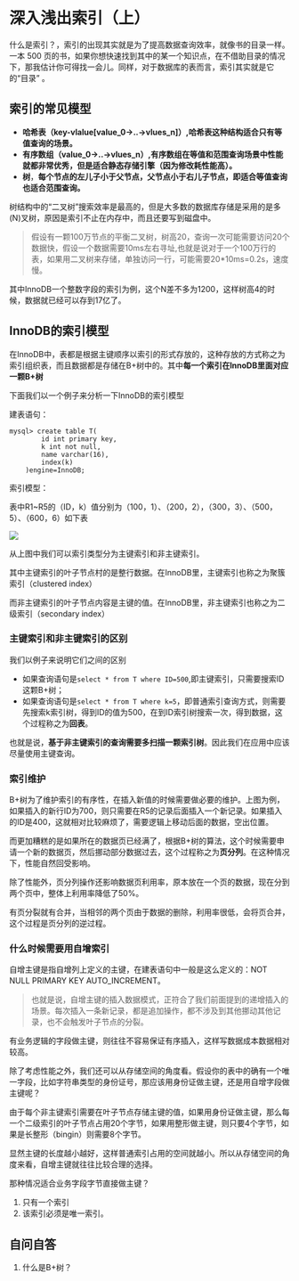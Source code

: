 # 深入浅出索引（上）

什么是索引？，索引的出现其实就是为了提高数据查询效率，就像书的目录一样。 一本 500 页的书，如果你想快速找到其中的某一个知识点，在不借助目录的情况下，那我估计你可得找一会儿。同样，对于数据库的表而言，索引其实就是它的“目录” 。

## 索引的常见模型

- **哈希表（key-vlalue[value_0->..->vlues_n]）,哈希表这种结构适合只有等值查询的场景。**
- **有序数组（value_0->..->vlues_n）,有序数组在等值和范围查询场景中性能就都非常优秀，但是适合静态存储引擎（因为修改耗性能高）。**
- **树**，**每个节点的左儿子小于父节点，父节点小于右儿子节点，即适合等值查询也适合范围查询。**

树结构中的“二叉树”搜索效率是最高的，但是大多数的数据库存储是采用的是多(N)叉树，原因是索引不止在内存中，而且还要写到磁盘中。

> 假设有一颗100万节点的平衡二叉树，树高20，查询一次可能需要访问20个数据快，假设一个数据需要10ms左右寻址,也就是说对于一个100万行的表，如果用二叉树来存储，单独访问一行，可能需要20*10ms=0.2s，速度慢。

其中InnoDB一个整数字段的索引为例，这个N差不多为1200，这样树高4的时候，数据就已经可以存到17亿了。

## InnoDB的索引模型

在InnoDB中，表都是根据主键顺序以索引的形式存放的，这种存放的方式称之为索引组织表，而且数据都是存储在B+树中的。其中**每一个索引在InnoDB里面对应一颗B+树**

下面我们以一个例子来分析一下InnoDB的索引模型

建表语句：

``` mysql
mysql> create table T(
		id int primary key,
		k int not null,
		name varchar(16),
		index(k)
	)engine=InnoDB;
```

索引模型：

表中R1~R5的（ID，k）值分别为（100，1）、（200，2），（300，3）、（500，5）、（600，6）如下表

![](https://raw.githubusercontent.com/dddygin/image-storage/main/blog/image/database/mysql/mysql45/mysql45-04-01.png)



从上图中我们可以索引类型分为主键索引和非主键索引。

其中主键索引的叶子节点村的是整行数据。在InnoDB里，主键索引也称之为聚簇索引（clustered index）

而非主键索引的叶子节点内容是主键的值。在InnoDB里，非主键索引也称之为二级索引（secondary index） 

### 主键索引和非主键索引的区别

我们以例子来说明它们之间的区别

- 如果查询语句是`select * from T where ID=500`,即主键索引，只需要搜索ID这颗B+树；
- 如果查询语句是`select * from T where k=5`，即普通索引查询方式，则需要先搜索k索引树，得到ID的值为500，在到ID索引树搜索一次，得到数据，这个过程称之为**回表**。

也就是说，**基于非主键索引的查询需要多扫描一颗索引树**。因此我们在应用中应该尽量使用主键查询。

### 索引维护

B+树为了维护索引的有序性，在插入新值的时候需要做必要的维护。上图为例，如果插入的新行ID为700，则只需要在R5的记录后面插入一个新记录。如果插入的ID是400，这就相对比较麻烦了，需要逻辑上移动后面的数据，空出位置。

而更加糟糕的是如果所在的数据页已经满了，根据B+树的算法，这个时候需要申请一个新的数据页，然后挪动部分数据过去，这个过程称之为**页分列**。在这种情况下，性能自然回受影响。

除了性能外，页分列操作还影响数据页利用率，原本放在一个页的数据，现在分到两个页中，整体上利用率降低了50%。

有页分裂就有合并，当相邻的两个页由于数据的删除，利用率很低，会将页合并，这个过程是页分列的逆过程。

### 什么时候需要用自增索引

自增主键是指自增列上定义的主键，在建表语句中一般是这么定义的：NOT NULL PRIMARY KEY AUTO_INCREMENT。

> 也就是说，自增主键的插入数据模式，正符合了我们前面提到的递增插入的场景。每次插入一条新记录，都是追加操作，都不涉及到其他挪动其他记录，也不会触发叶子节点的分裂。

有业务逻辑的字段做主键，则往往不容易保证有序插入，这样写数据成本数据相对较高。

除了考虑性能之外，我们还可以从存储空间的角度看。假设你的表中的确有一个唯一字段，比如字符串类型的身份证号，那应该用身份证做主键，还是用自增字段做主键呢？

由于每个非主键索引需要在叶子节点存储主键的值，如果用身份证做主键，那么每一个二级索引的叶子节点占用20个字节，如果用整形做主键，则只要4个字节，如果是长整形（bingin）则需要8个字节。

显然主键的长度越小越好，这样普通索引占用的空间就越小。所以从存储空间的角度来看，自增主键就往往比较合理的选择。

那种情况适合业务字段字节直接做主键？

1. 只有一个索引
2. 该索引必须是唯一索引。



## 自问自答

1. 什么是B+树？

